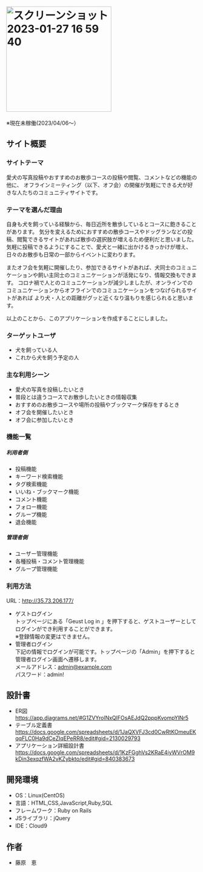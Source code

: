 # <img width="277" alt="スクリーンショット 2023-01-27 16 59 40" src="https://user-images.githubusercontent.com/115972724/215237448-974e5a3d-e329-4b38-be44-1690a5e6ae56.png">
※現在未稼働(2023/04/06〜）

## サイト概要


### サイトテーマ
 愛犬の写真投稿やおすすめのお散歩コースの投稿や閲覧、コメントなどの機能の他に、
オフラインミーティング（以下、オフ会）の開催が気軽にできる犬が好きな人たちのコミュニティサイトです。

### テーマを選んだ理由
 自身も犬を飼っている経験から、毎日近所を散歩しているとコースに飽きることがあります。
気分を変えるためにおすすめの散歩コースやドッグランなどの投稿、閲覧できるサイトがあれば散歩の選択肢が増えるため便利だと思いました。
気軽に投稿できるようにすることで、愛犬と一緒に出かけるきっかけが増え、日々のお散歩も日常の一部からイベントに変わります。

 またオフ会を気軽に開催したり、参加できるサイトがあれば、犬同士のコミュニケーションや飼い主同士のコミュニケーションが活発になり、情報交換もできます。
コロナ禍で人とのコミュニケーションが減少しましたが、オンラインでのコミュニケーションからオフラインでのコミュニケーションをつなげられるサイトがあれば
より犬・人との距離がグッと近くなり温もりを感じられると思います。

以上のことから、このアプリケーションを作成することにしました。

### ターゲットユーザ
- 犬を飼っている人
- これから犬を飼う予定の人

### 主な利用シーン
- 愛犬の写真を投稿したいとき
- 普段とは違うコースでお散歩したいときの情報収集
- おすすめのお散歩コースや場所の投稿やブックマーク保存をするとき
- オフ会を開催したいとき
- オフ会に参加したいとき

### 機能一覧
##### 利用者側
- 投稿機能
- キーワード検索機能
- タグ検索機能
- いいね・ブックマーク機能
- コメント機能
- フォロー機能
- グループ機能
- 退会機能
##### 管理者側
- ユーザー管理機能
- 各種投稿・コメント管理機能
- グループ管理機能

### 利用方法
URL：http://35.73.206.177/<br>

- ゲストログイン<br>
トップページにある「Geust Log in 」を押下すると、ゲストユーザーとしてログインができ利用することができます。<br>
※登録情報の変更はできません。
- 管理者ログイン<br>
下記の情報でログインが可能です。トップページの「Admin」を押下すると管理者ログイン画面へ遷移します。<br>
メールアドレス：admin@example.com<br>
パスワード：admin!

## 設計書
- ER図 <br>
  https://app.diagrams.net/#G1ZVYrolNxQlFOsAEJdQ2pppKvompYlNr5
- テーブル定義書 <br>
  https://docs.google.com/spreadsheets/d/1JaQXVFJ3cd0CwRtKOmeuEKqqFLC0Ha9dCeZIqEPeRR8/edit#gid=2130029793
- アプリケーション詳細設計書 <br>
  https://docs.google.com/spreadsheets/d/1KzFGghVs2KRaE4iyWVrOM9kDin3exqzfWA2vKZybkto/edit#gid=840383673

## 開発環境
- OS：Linux(CentOS)
- 言語：HTML,CSS,JavaScript,Ruby,SQL
- フレームワーク：Ruby on Rails
- JSライブラリ：jQuery
- IDE：Cloud9

## 作者
- 藤原　恵

